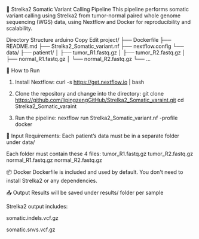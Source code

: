 🧬 Strelka2 Somatic Variant Calling Pipeline
This pipeline performs somatic variant calling using Strelka2 from tumor-normal paired whole genome sequencing (WGS) data, using Nextflow and Docker for reproducibility and scalability.

Directory Structure
arduino
Copy
Edit
project/
├── Dockerfile
├── README.md
├── Strelka2_Somatic_variant.nf
├── nextflow.config
└── data/
    ├── patient1/
    │   ├── tumor_R1.fastq.gz
    │   ├── tumor_R2.fastq.gz
    │   ├── normal_R1.fastq.gz
    │   └── normal_R2.fastq.gz
    └── ...

🚀 How to Run
1. Install Nextflow:
curl -s https://get.nextflow.io | bash

2. Clone the repository and change into the directory:
git clone https://github.com/lipingzengGitHub/Strelka2_Somatic_varaint.git
cd Strelka2_Somatic_varaint

3. Run the pipeline:
nextflow run Strelka2_Somatic_variant.nf -profile docker

🔧 Input Requirements:
Each patient’s data must be in a separate folder under data/

Each folder must contain these 4 files:
tumor_R1.fastq.gz
tumor_R2.fastq.gz
normal_R1.fastq.gz
normal_R2.fastq.gz

📦 Docker
Dockerfile is included and used by default. You don't need to install Strelka2 or any dependencies.

📤 Output
Results will be saved under results/ folder per sample

Strelka2 output includes:

somatic.indels.vcf.gz

somatic.snvs.vcf.gz



